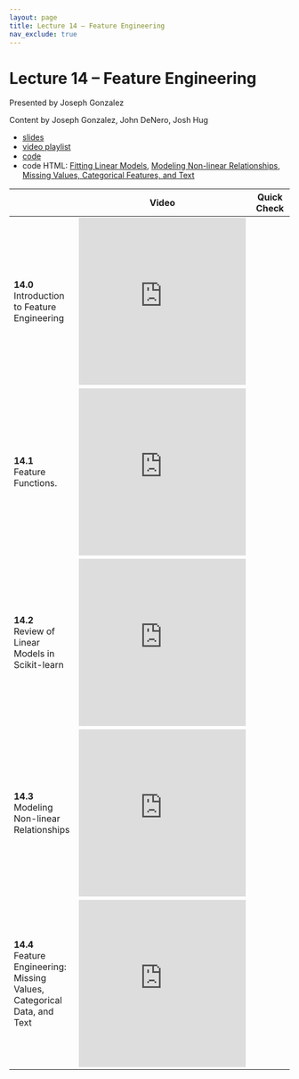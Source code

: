 ```yaml
---
layout: page
title: Lecture 14 – Feature Engineering
nav_exclude: true
---
```


# Lecture 14 – Feature Engineering

Presented by Joseph Gonzalez

Content by Joseph Gonzalez, John DeNero, Josh Hug
  
- [slides](https://docs.google.com/presentation/d/1ibhnzNFghw85-RB6VWWEpQTJ9OMY6ut3F3k-Zytz29s/edit#slide=id.p1)
- [video playlist](https://www.youtube.com/playlist?list=PLQCcNQgUcDfrZ_xy3U3woEpApcgYZhngx)
- [code](https://data100.datahub.berkeley.edu/user/cpyles/git-pull?repo=https%3A%2F%2Fgithub.com%2FDS-100%2Fsp21&subPath=lec%2Flec14%2F&branch=main)
- code HTML: [Fitting Linear Models](../../resources/assets/lectures/lec14/01-fitting-linear-models.html), [Modeling Non-linear Relationships](../../resources/assets/lectures/lec14/02-non-linear-features.html), 
[Missing Values, Categorical Features, and Text](../../resources/assets/lec14/03-missing-values-and-categorical-features.html)





<table>
<colgroup>
<col style="width: 25%" />
<col style="width: 25%" />
<col style="width: 25%" />
</colgroup>
<thead>
<tr class="header">
<th></th>
<th>Video</th>
<th>Quick Check</th>
</tr>
</thead>
<tbody>
<tr>
<td><strong>14.0</strong> <br>Introduction to Feature Engineering</td>
<td><iframe width="300" height="300" height src="https://www.youtube.com/embed/RgegOG5HOEs" frameborder="0" allow="accelerometer; autoplay; encrypted-media; gyroscope; picture-in-picture" allowfullscreen></iframe></td>
<td></td>
</tr>
<tr>
<td><strong>14.1</strong> <br>Feature Functions.</td>
<td><iframe width="300" height="300" height src="https://youtube.com/embed/eqEb16k9n7c" frameborder="0" allow="accelerometer; autoplay; encrypted-media; gyroscope; picture-in-picture" allowfullscreen></iframe></td>
<td></td>
</tr>
<tr>
<td><strong>14.2</strong> <br>Review of Linear Models in Scikit-learn</td>
<td><iframe width="300" height="300" height src="https://youtube.com/embed/ICjA3_8OmxA" frameborder="0" allow="accelerometer; autoplay; encrypted-media; gyroscope; picture-in-picture" allowfullscreen></iframe></td>
<td></td>
</tr>
<tr>
<td><strong>14.3</strong> <br>Modeling Non-linear Relationships</td>
<td><iframe width="300" height="300" height src="https://youtube.com/embed/nsq8udfBGGY" frameborder="0" allow="accelerometer; autoplay; encrypted-media; gyroscope; picture-in-picture" allowfullscreen></iframe></td>
<td></td>
</tr>
<tr>
<td><strong>14.4</strong> <br>Feature Engineering: Missing Values, Categorical Data, and Text</td>
<td><iframe width="300" height="300" height src="https://youtube.com/embed/2F8jDGmn-HI" frameborder="0" allow="accelerometer; autoplay; encrypted-media; gyroscope; picture-in-picture" allowfullscreen></iframe></td>
<td></td>
</tr>
</tbody>
</table>


